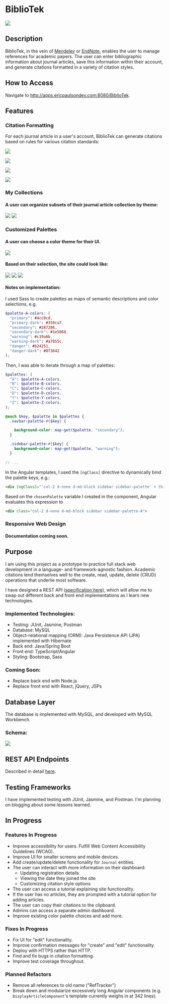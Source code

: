 # BiblioTek

![](./ngRefTracker/src/assets/images/landing-page-demo.png)

## Description
BiblioTek, in the vein of [Mendeley](https://www.mendeley.com/guides/desktop) or [EndNote](https://endnote.com/),
enables the user to manage references for academic papers. The user can enter bibliographic information about journal articles, save this information within their account, and generate citations formatted in a variety of citation styles.

## How to Access
Navigate to http://apps.ericpaulsondev.com:8080/BiblioTek.

## Features 

### Citation Formatting
For each journal article in a user's account, BiblioTek can generate citations based on rules for various citation standards:

![](./ngRefTracker/src/assets/images/citation-card-demo.png)

![](./ngRefTracker/src/assets/images/citation-ama-demo.png)

![](./ngRefTracker/src/assets/images/citation-apa-demo.png)

![](./ngRefTracker/src/assets/images/citation-ieee-demo.png)

### My Collections
#### A user can organize subsets of their journal article collection by theme:
![](./ngRefTracker/src/assets/images/my-collections-demo.png)
![](./ngRefTracker/src/assets/images/my-collection-demo.png)

### Customized Palettes
#### A user can choose a color theme for their UI.
![](./ngRefTracker/src/assets/images/palette-settings-demo.png)

#### Based on their selection, the site could look like:
![](./ngRefTracker/src/assets/images/palette-demo-A.png)
![](./ngRefTracker/src/assets/images/palette-demo-C.png)
![](./ngRefTracker/src/assets/images/palette-demo-Y.png)

#### Notes on implementation:
I used Sass to create palettes as maps of semantic descriptions and color selections, e.g. 

```scss
$palette-A-colors: (
  "primary": #4cc0cd,
  "primary-dark": #359ca7,
  "secondary": #287286,
  "secondary-dark": #1e5868,
  "warning": #c19a6b,
  "warning-dark": #a7855c,
  "danger": #b24251,
  "danger-dark": #8f3642
);
```
Then, I was able to iterate through a map of palettes:

```scss
$palettes: (
  "A": $palette-A-colors,
  "B": $palette-B-colors,
  "C": $palette-C-colors,
  "D": $palette-D-colors,
  "Y": $palette-Y-colors,
  "Z": $palette-Z-colors,
);
```

```scss
@each $key, $palette in $palettes {
  .navbar-palette-#{$key} {

    background-color: map-get($palette, "secondary");
  }

  .sidebar-palette-#{$key} {
    background-color: map-get($palette, "warning");
  }

// ...
```

In the Angular templates, I used the `[ngClass]` directive to dynamically bind the palette keys, e.g.:
```html
<div [ngClass]="'col-2 d-none d-md-block sidebar sidebar-palette' + this.chosenPalette">
```

Based on the `chosenPalette` variable I created in the component, Angular evaluates this expression to 
```html
<div class="col-2 d-none d-md-block sidebar sidebar-palette-A">
```

### Responsive Web Design

#### Documentation coming soon.

## Purpose
I am using this project as a prototype to practice full stack web development in a language- and framework-agnostic fashion. Academic citations lend themselves well to the create, read, update, delete (CRUD) operations that underlie most software. 

I have designed a REST API ([specification here](REST-API/REST-endpoints.md)), which will allow me to swap out different back and front end implementations as I learn new technologies.

### Implemented Technologies:
* Testing: JUnit, Jasmine, Postman
* Database: MySQL
* Object-relational mapping (ORM): Java Persistence API (JPA) implemented with Hibernate
* Back end: Java/Spring Boot
* Front end: TypeScript/Angular
* Styling: Bootstrap, Sass

### Coming Soon:
* Replace back end with Node.js
* Replace front end with React, jQuery, JSPs

## Database Layer
The database is implemented with MySQL, and developed with MySQL Workbench.

### Schema:
![](./ngRefTracker/src/assets/images/db-schema.png)

## REST API Endpoints
Described in detail [here](REST-API/REST-endpoints.md).

## Testing Frameworks
I have implemented testing with JUnit, Jasmine, and Postman. I'm planning on blogging about some lessons learned.

## In Progress
### Features In Progress
* Improve accessibility for users. Fulfill Web Content Accessibility Guidelines (WCAG).
* Improve UI for smaller screens and mobile devices.
* Add create/update/delete functionality for `Journal` entities.
* The user can interact with more information on their dashboard:
    * Updating registration details
    * Viewing the date they joined the site
    * Customizing citation style options
* The user can access a tutorial explaining site functionality.
* If the user has no articles, they are prompted with a tutorial option for adding articles.
* The user can copy their citations to the clipboard.
* Admins can access a separate admin dashboard.
* Improve existing color palette choices and add more.

### Fixes In Progress
* Fix UI for "edit" functionality.
* Improve confirmation messages for "create" and "edit" functionality.
* Deploy with HTTPS rather than HTTP.
* Find and fix bugs in citation formatting.
* Improve test coverage throughout.

### Planned Refactors
* Remove all references to old name ("RefTracker")
* Break down and modularize excessively long Angular components (e.g. `DisplayArticleComponent`'s template currently weighs in at 342 lines).